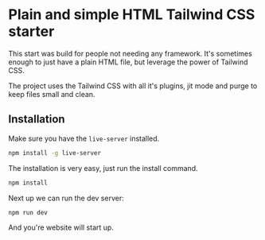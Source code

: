 # Plain and simple HTML Tailwind CSS starter

This start was build for people not needing any framework.
It's sometimes enough to just have a plain HTML file, but leverage the power of Tailwind CSS.

The project uses the Tailwind CSS with all it's plugins, jit mode and purge to keep files small and clean.

## Installation

Make sure you have the `live-server` installed.

```bash
npm install -g live-server 
```

The installation is very easy, just run the install command.

```bash
npm install
```

Next up we can run the dev server:

```bash
npm run dev
```

And you're website will start up.



